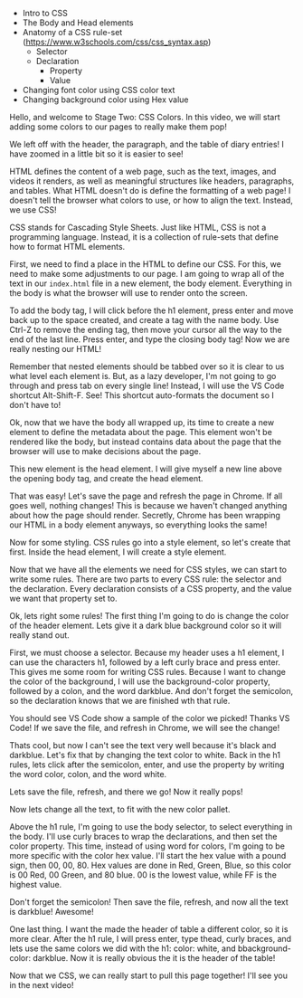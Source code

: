 - Intro to CSS
- The Body and Head elements
- Anatomy of a CSS rule-set (https://www.w3schools.com/css/css_syntax.asp)
    - Selector
    - Declaration
        - Property 
        - Value
- Changing font color using CSS color text
- Changing background color using Hex value

Hello, and welcome to Stage Two: CSS Colors. In this video, we will start adding some colors to our pages to really make them pop!

We left off with the header, the paragraph, and the table of diary entries! I have zoomed in a little bit so it is easier to see!

HTML defines the content of a web page, such as the text, images, and videos it renders, as well as meaningful structures like headers, paragraphs, and tables. What HTML doesn't do is define the formatting of a web page! I doesn't tell the browser what colors to use, or how to align the text. Instead, we use CSS!

CSS stands for Cascading Style Sheets. Just like HTML, CSS is not a programming language. Instead, it is a collection of rule-sets that define how to format HTML elements. 

First, we need to find a place in the HTML to define our CSS. For this, we need to make some adjustments to our page. I am going to wrap all of the text in our `index.html` file in a new element, the body element. Everything in the body is what the browser will use to render onto the screen. 

To add the body tag, I will click before the h1 element, press enter and move back up to the space created, and create a tag with the name body. Use Ctrl-Z to remove the ending tag, then move your cursor all the way to the end of the last line. Press enter, and type the closing body tag! Now we are really nesting our HTML!

Remember that nested elements should be tabbed over so it is clear to us what level each element is. But, as a lazy developer, I'm not going to go through and press tab on every single line! Instead, I will use the VS Code shortcut Alt-Shift-F. See! This shortcut auto-formats the document so I don't have to! 

Ok, now that we have the body all wrapped up, its time to create a new element to define the metadata about the page. This element won't be rendered like the body, but instead contains data about the page that the browser will use to make decisions about the page.

This new element is the head element. I will give myself a new line above the opening body tag, and create the head element.

That was easy! Let's save the page and refresh the page in Chrome. If all goes well, nothing changes! This is because we haven't changed anything about how the page should render. Secretly, Chrome has been wrapping our HTML in a body element anyways, so everything looks the same!

Now for some styling. CSS rules go into a style element, so let's create that first. Inside the head element, I will create a style element. 

Now that we have all the elements we need for CSS styles, we can start to write some rules. There are two parts to every CSS rule: the selector and the declaration. Every declaration consists of a CSS property, and the value we want that property set to.

Ok, lets right some rules! The first thing I'm going to do is change the color of the header element. Lets give it a dark blue background color so it will really stand out.

First, we must choose a selector. Because my header uses a h1 element, I can use the characters h1, followed by a left curly brace and press enter. This gives me some room for writing CSS rules. Because I want to change the color of the background, I will use the background-color property, followed by a colon, and the word darkblue. And don't forget the semicolon, so the declaration knows that we are finished wth that rule.

You should see VS Code show a sample of the color we picked! Thanks VS Code! If we save the file, and refresh in Chrome, we will see the change!

Thats cool, but now I can't see the text very well because it's black and darkblue. Let's fix that by changing the text color to white. Back in the h1 rules, lets click after the semicolon, enter, and use the property by writing the word color, colon, and the word white.

Lets save the file, refresh, and there we go! Now it really pops!

Now lets change all the text, to fit with the new color pallet. 

Above the h1 rule, I'm going to use the body selector, to select everything in the body. I'll use curly braces to wrap the declarations, and then set the color property. This time, instead of using word for colors, I'm going to be more specific with the color hex value. I'll start the hex value with a pound sign, then 00, 00, 80. Hex values are done in Red, Green, Blue, so this color is 00 Red, 00 Green, and 80 blue. 00 is the lowest value, while FF is the highest value.

Don't forget the semicolon! Then save the file, refresh, and now all the text is darkblue! Awesome!

One last thing. I want the made the header of table a different color, so it is more clear. After the h1 rule, I will press enter, type thead, curly braces, and lets use the same colors we did with the h1: color: white, and bbackground-color: darkblue. Now it is really obvious the it is the header of the table!

Now that we CSS, we can really start to pull this page together! I'll see you in the next video!
